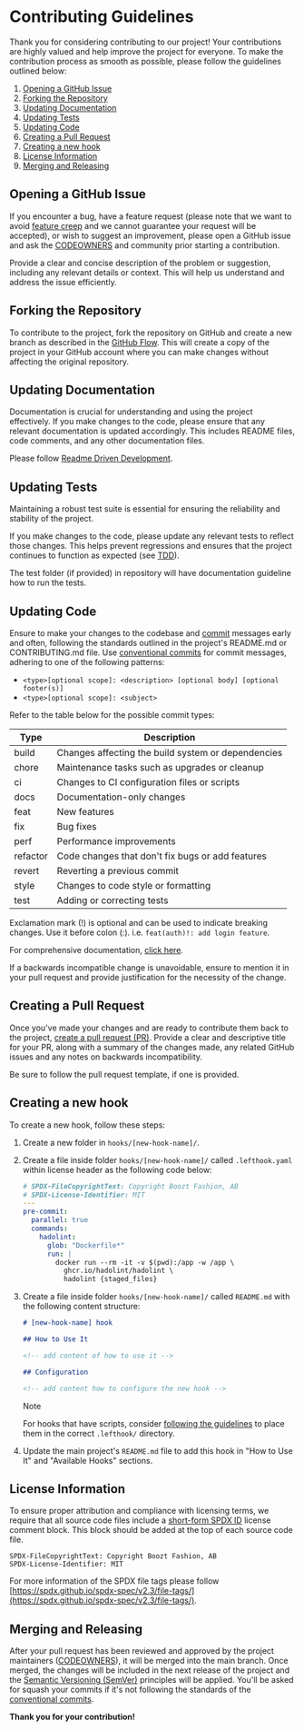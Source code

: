 # Contributing Guidelines

Thank you for considering contributing to our project! Your contributions are
highly valued and help improve the project for everyone. To make the
contribution process as smooth as possible, please follow the guidelines
outlined below:

1. [Opening a GitHub Issue](#opening-a-github-issue)
1. [Forking the Repository](#forking-the-repository)
1. [Updating Documentation](#updating-documentation)
1. [Updating Tests](#updating-tests)
1. [Updating Code](#updating-code)
1. [Creating a Pull Request](#creating-a-pull-request)
1. [Creating a new hook](#creating-a-new-hook)
1. [License Information](#license-information)
1. [Merging and Releasing](#merging-and-releasing)

## Opening a GitHub Issue

If you encounter a bug, have a feature request (please note that we want to
avoid [feature creep][feature-creep] and we cannot guarantee your request will
be accepted), or wish to suggest an improvement, please open a GitHub issue and
ask the [CODEOWNERS][codeowners] and community prior starting a contribution.

Provide a clear and concise description of the problem or suggestion, including
any relevant details or context. This will help us understand and address the
issue efficiently.

## Forking the Repository

To contribute to the project, fork the repository on GitHub and create a new
branch as described in the [GitHub Flow][github-flow]. This will create a copy
of the project in your GitHub account where you can make changes without
affecting the original repository.

## Updating Documentation

Documentation is crucial for understanding and using the project effectively.
If you make changes to the code, please ensure that any relevant documentation
is updated accordingly. This includes README files, code comments, and any
other documentation files.

Please follow [Readme Driven Development][rdd].

## Updating Tests

Maintaining a robust test suite is essential for ensuring the reliability and
stability of the project.

If you make changes to the code, please update any relevant tests to reflect
those changes. This helps prevent regressions and ensures that the project
continues to function as expected (see [TDD][tdd]).

The test folder (if provided) in repository will have documentation guideline
how to run the tests.

## Updating Code

Ensure to make your changes to the codebase and [commit][commit-and-review]
messages early and often, following the standards outlined in the project's
README.md or CONTRIBUTING.md file. Use [conventional commits][conventional-commits]
for commit messages, adhering to one of the following patterns:

- `<type>[optional scope]: <description> [optional body] [optional footer(s)]`
- `<type>[optional scope]: <subject>`

Refer to the table below for the possible commit types:

| Type | Description|
| ---- | ---- |
| build | Changes affecting the build system or dependencies |
| chore | Maintenance tasks such as upgrades or cleanup |
| ci | Changes to CI configuration files or scripts |
| docs | Documentation-only changes |
| feat | New features |
| fix | Bug fixes |
| perf | Performance improvements |
| refactor | Code changes that don't fix bugs or add features |
| revert | Reverting a previous commit |
| style | Changes to code style or formatting |
| test | Adding or correcting tests |

Exclamation mark (!) is optional and can be used to indicate breaking changes.
Use it before colon (:). i.e. `feat(auth)!: add login feature`.

For comprehensive documentation, [click here][conventional-commits].

If a backwards incompatible change is unavoidable, ensure to mention it in
your pull request and provide justification for the necessity of the change.

## Creating a Pull Request

Once you've made your changes and are ready to contribute them back to the
project, [create a pull request (PR)][pr]. Provide a clear and descriptive
title for your PR, along with a summary of the changes made, any related GitHub
issues and any notes on backwards incompatibility.

Be sure to follow the pull request template, if one is provided.

## Creating a new hook

To create a new hook, follow these steps:

1. Create a new folder in `hooks/[new-hook-name]/`.

1. Create a file inside folder `hooks/[new-hook-name]/` called `.lefthook.yaml`
within license header as the following code below:

    ```yaml
    # SPDX-FileCopyrightText: Copyright Boozt Fashion, AB
    # SPDX-License-Identifier: MIT
    ---
    pre-commit:
      parallel: true
      commands:
        hadolint:
          glob: "Dockerfile*"
          run: |
            docker run --rm -it -v $(pwd):/app -w /app \
              ghcr.io/hadolint/hadolint \
              hadolint {staged_files}
    ```

1. Create a file inside folder `hooks/[new-hook-name]/` called `README.md` with
the following content structure:

    ```markdown
    # [new-hook-name] hook

    ## How to Use It

    <!-- add content of how to use it -->

    ## Configuration

    <!-- add content how to configure the new hook -->

    ```

    > [!NOTE]  
    > For hooks that have scripts, consider [following the guidelines](https://github.com/evilmartians/lefthook/blob/master/docs/configuration.md#scripts)
    to place them in the correct `.lefthook/` directory.

1. Update the main project's `README.md` file to add this hook in
"How to Use It" and "Available Hooks" sections.

## License Information

To ensure proper attribution and compliance with licensing terms, we require
that all source code files include a [short-form SPDX ID][spdx-license-info]
license comment block. This block should be added at the top of each
source code file.

```text
SPDX-FileCopyrightText: Copyright Boozt Fashion, AB
SPDX-License-Identifier: MIT
```

For more information of the SPDX file tags please follow [https://spdx.github.io/spdx-spec/v2.3/file-tags/](https://spdx.github.io/spdx-spec/v2.3/file-tags/).

## Merging and Releasing

After your pull request has been reviewed and approved by the project
maintainers ([CODEOWNERS][codeowners]), it will be merged into the main branch.
Once merged, the changes will be included in the next release of the project
and the [Semantic Versioning (SemVer)][semver] principles will be applied.
You'll be asked for squash your commits if it's not following the standards of
the [conventional commits][conventional-commits].

**Thank you for your contribution!**

[feature-creep]: https://en.wikipedia.org/wiki/Feature_creep
[codeowners]: https://docs.github.com/en/repositories/managing-your-repositorys-settings-and-features/customizing-your-repository/about-code-owners
[github-flow]: https://docs.github.com/en/get-started/using-github/github-flow
[rdd]: https://tom.preston-werner.com/2010/08/23/readme-driven-development.html
[tdd]: https://en.wikipedia.org/wiki/Test-driven_development
[commit-and-review]: https://docs.github.com/en/desktop/making-changes-in-a-branch/committing-and-reviewing-changes-to-your-project-in-github-desktop
[conventional-commits]: https://www.conventionalcommits.org/en/v1.0.0/
[pr]: https://docs.github.com/en/pull-requests/collaborating-with-pull-requests/proposing-changes-to-your-work-with-pull-requests/creating-a-pull-request
[semver]: https://semver.org/
[spdx-license-info]: https://spdx.dev/learn/handling-license-info/
